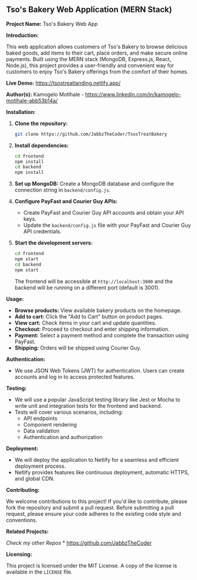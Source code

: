 ## Tso's Bakery Web Application (MERN Stack)

**Project Name:** Tso's Bakery Web App

**Introduction:**

This web application allows customers of Tso's Bakery to browse delicious baked goods, add items to their cart, place orders, and make secure online payments. Built using the MERN stack (MongoDB, Express.js, React, Node.js), this project provides a user-friendly and convenient way for customers to enjoy Tso's Bakery offerings from the comfort of their homes.

**Live Demo:** https://tsostreatlanding.netlify.app/

**Author(s):**  Kamogelo Motlhale - https://www.linkedin.com/in/kamogelo-motlhale-abb53b14a/

**Installation:**

1. **Clone the repository:**
   ```bash
   git clone https://github.com/JabbzTheCoder/TsosTreatBakery
   ```
2. **Install dependencies:**
   ```bash
   cd frontend
   npm install
   cd backend
   npm install
   ```
3. **Set up MongoDB:**
   Create a MongoDB database and configure the connection string in `backend/config.js`.
4. **Configure PayFast and Courier Guy APIs:**
   - Create PayFast and Courier Guy API accounts and obtain your API keys.
   - Update the `backend/config.js` file with your PayFast and Courier Guy API credentials.

5. **Start the development servers:**
   ```bash
   cd frontend
   npm start
   cd backend
   npm start
   ```
   The frontend will be accessible at `http://localhost:3000` and the backend will be running on a different port (default is 3001).

**Usage:**

* **Browse products:** View available bakery products on the homepage.
* **Add to cart:** Click the "Add to Cart" button on product pages.
* **View cart:** Check items in your cart and update quantities.
* **Checkout:** Proceed to checkout and enter shipping information.
* **Payment:** Select a payment method and complete the transaction using PayFast.
* **Shipping:** Orders will be shipped using Courier Guy.

**Authentication:**

* We use JSON Web Tokens (JWT) for authentication. Users can create accounts and log in to access protected features.

**Testing:**

* We will use a popular JavaScript testing library like Jest or Mocha to write unit and integration tests for the frontend and backend.
* Tests will cover various scenarios, including:
    - API endpoints
    - Component rendering
    - Data validation
    - Authentication and authorization

**Deployment:**

* We will deploy the application to Netlify for a seamless and efficient deployment process.
* Netlify provides features like continuous deployment, automatic HTTPS, and global CDN.

**Contributing:**

We welcome contributions to this project! If you'd like to contribute, please fork the repository and submit a pull request. Before submitting a pull request, please ensure your code adheres to the existing code style and conventions.

**Related Projects:**

*Check my other Repos*
    * https://github.com/JabbzTheCoder

**Licensing:**

This project is licensed under the MIT License.  A copy of the license is available in the `LICENSE` file.

